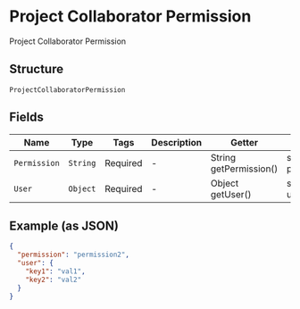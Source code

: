
# Project Collaborator Permission

Project Collaborator Permission

## Structure

`ProjectCollaboratorPermission`

## Fields

| Name | Type | Tags | Description | Getter | Setter |
|  --- | --- | --- | --- | --- | --- |
| `Permission` | `String` | Required | - | String getPermission() | setPermission(String permission) |
| `User` | `Object` | Required | - | Object getUser() | setUser(Object user) |

## Example (as JSON)

```json
{
  "permission": "permission2",
  "user": {
    "key1": "val1",
    "key2": "val2"
  }
}
```

